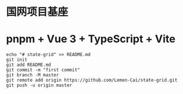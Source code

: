 # 国网项目基座
# pnpm + Vue 3 + TypeScript + Vite

```shell
echo "# state-grid" >> README.md
git init
git add README.md
git commit -m "first commit"
git branch -M master
git remote add origin https://github.com/Lemon-Cai/state-grid.git
git push -u origin master
```